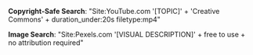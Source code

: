 **Copyright-Safe Search**:
"Site:YouTube.com '[TOPIC]' + 'Creative Commons' + duration_under:20s filetype:mp4"

**Image Search**:
"Site:Pexels.com '[VISUAL DESCRIPTION]' + free to use + no attribution required"